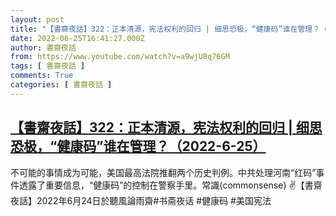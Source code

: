 ```yaml
---
layout: post
title: "【書齋夜話】322：正本清源，宪法权利的回归 | 细思恐极，“健康码”谁在管理？（2022-6-25）"
date: 2022-06-25T16:41:27.000Z
author: 書齋夜話
from: https://www.youtube.com/watch?v=a9wjU8q76GM
tags: [ 書齋夜話 ]
comments: True
categories: [ 書齋夜話 ]
---
```

<!--1656175287000-->
[【書齋夜話】322：正本清源，宪法权利的回归 | 细思恐极，“健康码”谁在管理？（2022-6-25）](https://www.youtube.com/watch?v=a9wjU8q76GM)
------

<div>
不可能的事情成为可能，美国最高法院推翻两个历史判例。中共处理河南“红码”事件透露了重要信息，“健康码”的控制在警察手里。常識(commonsense) ✌【書齋夜話】2022年6月24日於聽風論雨齋#书斋夜话 #健康码 #美国宪法
</div>
